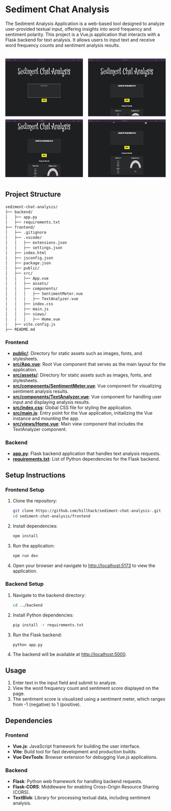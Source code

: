 # Sediment Chat Analysis

The Sediment Analysis Application is a web-based tool designed to analyze user-provided textual input, offering insights into word frequency and sentiment polarity. This project is a Vue.js application that interacts with a Flask backend for text analysis. It allows users to input text and receive word frequency counts and sentiment analysis results.

<img src="./frontend/public/sedimentchat.svg" width="600" height="400" alt="Sediment Chat Preview">

## Project Structure

```
sediment-chat-analysis/
├── backend/
│   ├── app.py
│   ├── requirements.txt
├── frontend/
│   ├── .gitignore
│   ├── .vscode/
│   │   ├── extensions.json
│   │   ├── settings.json
│   ├── index.html
│   ├── jsconfig.json
│   ├── package.json
│   ├── public/
│   ├── src/
│   │   ├── App.vue
│   │   ├── assets/
│   │   ├── components/
│   │   │   ├── SentimentMeter.vue
│   │   │   ├── TextAnalyzer.vue
│   │   ├── index.css
│   │   ├── main.js
│   │   ├── views/
│   │   │   ├── Home.vue
│   ├── vite.config.js
├── README.md
```

### Frontend
- **[public/](frontend/public/)**: Directory for static assets such as images, fonts, and stylesheets.
- **[src/App.vue](frontend/src/App.vue)**: Root Vue component that serves as the main layout for the application.
- **[src/assets/](frontend/src/assets/)**: Directory for static assets such as images, fonts, and stylesheets.
- **[src/components/SentimentMeter.vue](frontend/src/components/SentimentMeter.vue)**: Vue component for visualizing sentiment analysis results.
- **[src/components/TextAnalyzer.vue](frontend/src/components/TextAnalyzer.vue)**: Vue component for handling user input and displaying analysis results.
- **[src/index.css](frontend/src/index.css)**: Global CSS file for styling the application.
- **[src/main.js](frontend/src/main.js)**: Entry point for the Vue application, initializing the Vue instance and mounting the app.
- **[src/views/Home.vue](frontend/src/views/Home.vue)**: Main view component that includes the TextAnalyzer component.


### Backend
- **[app.py](backend/app.py)**: Flask backend application that handles text analysis requests.
- **[requirements.txt](backend/requirements.txt)**: List of Python dependencies for the Flask backend.

## Setup Instructions

### Frontend Setup
1. Clone the repository:
   ```bash
   git clone https://github.com/hillhack/sediment-chat-analysis-.git
   cd sediment-chat-analysis/frontend
   ```

2. Install dependencies:
   ```bash
   npm install
   ```

3. Run the application:
   ```bash
   npm run dev
   ```

4. Open your browser and navigate to [http://localhost:5173](http://localhost:5173) to view the application.

### Backend Setup
1. Navigate to the backend directory:
   ```bash
   cd ../backend
   ```

2. Install Python dependencies:
   ```bash
   pip install -r requirements.txt
   ```

3. Run the Flask backend:
   ```bash
   python app.py
   ```

4. The backend will be available at [http://localhost:5000](http://localhost:5000).

## Usage
1. Enter text in the input field and submit to analyze.
2. View the word frequency count and sentiment score displayed on the page.
3. The sentiment score is visualized using a sentiment meter, which ranges from -1 (negative) to 1 (positive).

## Dependencies

### Frontend
- **Vue.js**: JavaScript framework for building the user interface.
- **Vite**: Build tool for fast development and production builds.
- **Vue DevTools**: Browser extension for debugging Vue.js applications.

### Backend
- **Flask**: Python web framework for handling backend requests.
- **Flask-CORS**: Middleware for enabling Cross-Origin Resource Sharing (CORS).
- **TextBlob**: Library for processing textual data, including sentiment analysis.